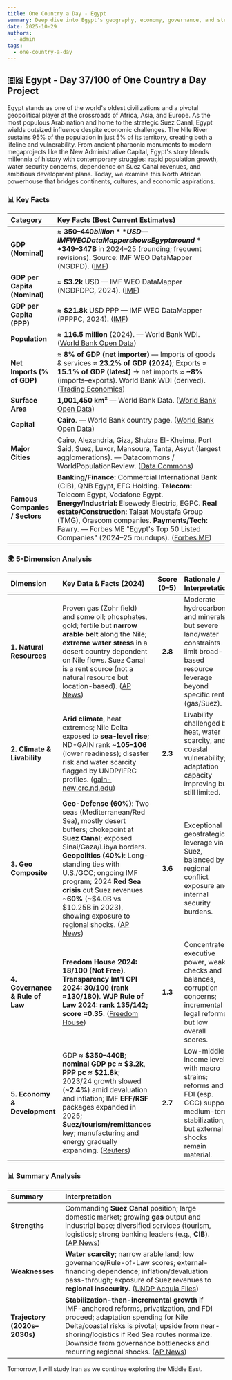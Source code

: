 ```yaml
---
title: One Country a Day - Egypt
summary: Deep dive into Egypt's geography, economy, governance, and strategic position using the 5-dimension framework
date: 2025-10-29
authors:
  - admin
tags:
  - one-country-a-day
---
```


## 🇪🇬 Egypt - Day 37/100 of One Country a Day Project

Egypt stands as one of the world's oldest civilizations and a pivotal geopolitical player at the crossroads of Africa, Asia, and Europe. As the most populous Arab nation and home to the strategic Suez Canal, Egypt wields outsized influence despite economic challenges. The Nile River sustains 95% of the population in just 5% of its territory, creating both a lifeline and vulnerability. From ancient pharaonic monuments to modern megaprojects like the New Administrative Capital, Egypt's story blends millennia of history with contemporary struggles: rapid population growth, water security concerns, dependence on Suez Canal revenues, and ambitious development plans. Today, we examine this North African powerhouse that bridges continents, cultures, and economic aspirations.

### 📊 Key Facts

| **Category**                   | **Key Facts (Best Current Estimates)**                                                                                                                                                                                                                                                                                                                                   |
| :----------------------------- | :----------------------------------------------------------------------------------------------------------------------------------------------------------------------------------------------------------------------------------------------------------------------------------------------------------------------------------------------------------------------- |
| **GDP (Nominal)**              | ≈ **$350–440 billion** USD — IMF WEO DataMapper shows Egypt around **$349–347B** in 2024–25 (rounding; frequent revisions). Source: IMF WEO DataMapper (NGDPD). ([IMF][1])                                                                                                                                                                                               |
| **GDP per Capita (Nominal)**   | ≈ **$3.2k** USD — IMF WEO DataMapper (NGDPDPC, 2024). ([IMF][2])                                                                                                                                                                                                                                                                                                         |
| **GDP per Capita (PPP)**       | ≈ **$21.8k** USD PPP — IMF WEO DataMapper (PPPPC, 2024). ([IMF][3])                                                                                                                                                                                                                                                                                                      |
| **Population**                 | ≈ **116.5 million** (2024). — World Bank WDI. ([World Bank Open Data][4])                                                                                                                                                                                                                                                                                                |
| **Net Imports (% of GDP)**     | ≈ **8% of GDP (net importer)** — Imports of goods & services ≈ **23.2% of GDP (2024)**; Exports ≈ **15.1% of GDP (latest)** → net imports ≈ **~8%** (imports–exports). World Bank WDI (derived). ([Trading Economics][5])                                                                                                                                                |
| **Surface Area**               | **1,001,450 km²** — World Bank Data. ([World Bank Open Data][6])                                                                                                                                                                                                                                                                                                         |
| **Capital**                    | **Cairo**. — World Bank country page. ([World Bank Open Data][4])                                                                                                                                                                                                                                                                                                        |
| **Major Cities**               | Cairo, Alexandria, Giza, Shubra El-Kheima, Port Said, Suez, Luxor, Mansoura, Tanta, Asyut (largest agglomerations). — Datacommons / WorldPopulationReview. ([Data Commons][7])                                                                                                                                                                                           |
| **Famous Companies / Sectors** | **Banking/Finance:** Commercial International Bank (CIB), QNB Egypt, EFG Holding. **Telecom:** Telecom Egypt, Vodafone Egypt. **Energy/Industrial:** Elsewedy Electric, EGPC. **Real estate/Construction:** Talaat Moustafa Group (TMG), Orascom companies. **Payments/Tech:** Fawry. — Forbes ME "Egypt's Top 50 Listed Companies" (2024–25 roundups). ([Forbes ME][8]) |

[1]: https://www.imf.org/external/datamapper/NGDPD%40WEO/DZA/ZAF/MAR/NGA/EGY/ETH?utm_source=chatgpt.com "World Economic Outlook (April 2025) - GDP, current prices"
[2]: https://www.imf.org/external/datamapper/NGDPDPC%40WEO?utm_source=chatgpt.com "World Economic Outlook (April 2025) - GDP per capita ..."
[3]: https://www.imf.org/external/datamapper/PPPPC%40WEO/THA/EGY?utm_source=chatgpt.com "GDP per capita, current prices"
[4]: https://data.worldbank.org/country/egypt-arab-rep?utm_source=chatgpt.com "Egypt, Arab Rep."
[5]: https://tradingeconomics.com/egypt/imports-of-goods-and-services-percent-of-gdp-wb-data.html?utm_source=chatgpt.com "Egypt - Imports Of Goods And Services (% Of GDP)"
[6]: https://data.worldbank.org/indicator/AG.SRF.TOTL.K2?utm_source=chatgpt.com "Surface area (sq. km) | Data"
[7]: https://datacommons.org/ranking/Count_Person/City/country/EGY?utm_source=chatgpt.com "Ranking by Population - Cities in Egypt"
[8]: https://www.forbesmiddleeast.com/lists/egypts-top-50-listed-companies-2025/?utm_source=chatgpt.com "Egypt's Top 50 Listed Companies 2025"

### 🌍 5-Dimension Analysis

| **Dimension**                   | **Key Data & Facts (2024)**                                                                                                                                                                                                                                                                                                                                       | **Score (0–5)** | **Rationale / Interpretation**                                                                                                                 |
| :------------------------------ | :---------------------------------------------------------------------------------------------------------------------------------------------------------------------------------------------------------------------------------------------------------------------------------------------------------------------------------------------------------------- | :-------------: | :--------------------------------------------------------------------------------------------------------------------------------------------- |
| **1. Natural Resources**        | Proven gas (Zohr field) and some oil; phosphates, gold; fertile but **narrow arable belt** along the Nile; **extreme water stress** in a desert country dependent on Nile flows. Suez Canal is a rent source (not a natural resource but location-based). ([AP News][1])                                                                                          |     **2.8**     | Moderate hydrocarbons and minerals, but severe land/water constraints limit broad-based resource leverage beyond specific rents (gas/Suez).    |
| **2. Climate & Livability**     | **Arid climate**, heat extremes; Nile Delta exposed to **sea-level rise**; ND-GAIN rank ~**105–106** (lower readiness); disaster risk and water scarcity flagged by UNDP/IFRC profiles. ([gain-new.crc.nd.edu][2])                                                                                                                                                |     **2.3**     | Livability challenged by heat, water scarcity, and coastal vulnerability; adaptation capacity improving but still limited.                     |
| **3. Geo Composite**            | **Geo-Defense (60%)**: Two seas (Mediterranean/Red Sea), mostly desert buffers; chokepoint at **Suez Canal**; exposed Sinai/Gaza/Libya borders. **Geopolitics (40%)**: Long-standing ties with U.S./GCC; ongoing IMF program; 2024 **Red Sea crisis** cut Suez revenues **~60%** (~$4.0B vs $10.25B in 2023), showing exposure to regional shocks. ([AP News][1]) |     **3.6**     | Exceptional geostrategic leverage via Suez, balanced by regional conflict exposure and internal security burdens.                              |
| **4. Governance & Rule of Law** | **Freedom House 2024:** **18/100 (Not Free)**. **Transparency Int'l CPI 2024:** **30/100 (rank ≈130/180)**. **WJP Rule of Law 2024:** **rank 135/142; score ≈0.35**. ([Freedom House][3])                                                                                                                                                                         |     **1.3**     | Concentrated executive power, weak checks and balances, corruption concerns; incremental legal reforms but low overall scores.                 |
| **5. Economy & Development**    | GDP ≈ **$350–440B**; **nominal GDP pc ≈ $3.2k**, **PPP pc ≈ $21.8k**; 2023/24 growth slowed (~**2.4%**) amid devaluation and inflation; IMF **EFF/RSF** packages expanded in 2025; **Suez/tourism/remittances** key; manufacturing and energy gradually expanding. ([Reuters][4])                                                                                 |     **2.7**     | Low-middle-income level with macro strains; reforms and FDI (esp. GCC) support medium-term stabilization, but external shocks remain material. |

[1]: https://apnews.com/article/5a5fe98a74f64144f7aab9ceca9d87d3?utm_source=chatgpt.com "Egypt's revenue from the Suez Canal plunged sharply in 2024"
[2]: https://gain-new.crc.nd.edu/country/egypt?utm_source=chatgpt.com "Egypt"
[3]: https://freedomhouse.org/country/egypt/freedom-world/2024?utm_source=chatgpt.com "Egypt: Freedom in the World 2024 Country Report"
[4]: https://www.reuters.com/world/africa/egypts-gdp-growth-slows-24-202324-year-says-planning-ministry-2024-10-03/?utm_source=chatgpt.com "Egypt's GDP growth slows to 2.4% for 2023/24 year, says planning ministry"

### 📊 Summary Analysis

| **Summary**                  | **Interpretation**                                                                                                                                                                                                                                                                                                 |
| :--------------------------- | :----------------------------------------------------------------------------------------------------------------------------------------------------------------------------------------------------------------------------------------------------------------------------------------------------------------- |
| **Strengths**                | Commanding **Suez Canal** position; large domestic market; growing **gas** output and industrial base; diversified services (tourism, logistics); strong banking leaders (e.g., **CIB**). ([AP News][1])                                                                                                           |
| **Weaknesses**               | **Water scarcity**; narrow arable land; low governance/Rule-of-Law scores; external-financing dependence; inflation/devaluation pass-through; exposure of Suez revenues to **regional insecurity**. ([UNDP Acquia Files][2])                                                                                       |
| **Trajectory (2020s–2030s)** | **Stabilization-then-incremental growth** if IMF-anchored reforms, privatization, and FDI proceed; adaptation spending for Nile Delta/coastal risks is pivotal; upside from near-shoring/logistics if Red Sea routes normalize. Downside from governance bottlenecks and recurring regional shocks. ([AP News][3]) |

[1]: https://apnews.com/article/5a5fe98a74f64144f7aab9ceca9d87d3?utm_source=chatgpt.com "Egypt's revenue from the Suez Canal plunged sharply in 2024"
[2]: https://files.acquia.undp.org/public/migration/eg/Photo-Album---Egypt-leadership-on-climate-mitigation-and-adaptation.pdf?utm_source=chatgpt.com "FOR FUTURE GENERATIONS"
[3]: https://apnews.com/article/dd2944a64ae3c6ccafc24801ebe97ab5?utm_source=chatgpt.com "IMF approves $1.2 billion draw for Egypt after completing 4th review of economic reform program"

Tomorrow, I will study Iran as we continue exploring the Middle East.

